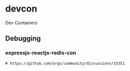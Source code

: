 # devcon
Dev Containers

## Debugging
### expressjs-reactjs-redis-con
```
# https://github.com/orgs/community/discussions/15351
```
